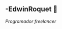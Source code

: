 ## -EdwinRoquet 🚀

[](https://github.com/EdwinRoquet/EdwinRoquet/blob/master/software%20developer.png)
_Programador freelancer_
